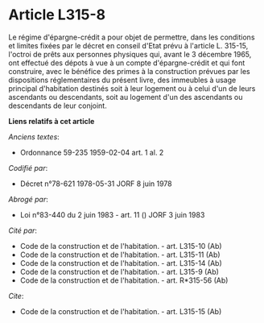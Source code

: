 # Article L315-8

Le régime d'épargne-crédit a pour objet de permettre, dans les conditions et limites fixées par le décret en conseil d'Etat
prévu à l'article L. 315-15, l'octroi de prêts aux personnes physiques qui, avant le 3 décembre 1965, ont effectué des dépots
à vue à un compte d'épargne-crédit et qui font construire, avec le bénéfice des primes à la construction prévues par les
dispositions réglementaires du présent livre, des immeubles à usage principal d'habitation destinés soit à leur logement ou à
celui d'un de leurs ascendants ou descendants, soit au logement d'un des ascendants ou descendants de leur conjoint.

**Liens relatifs à cet article**

_Anciens textes_:

  - Ordonnance 59-235 1959-02-04 art. 1 al. 2

_Codifié par_:

  - Décret n°78-621 1978-05-31 JORF 8 juin 1978

_Abrogé par_:

  - Loi n°83-440 du 2 juin 1983 - art. 11 () JORF 3 juin 1983

_Cité par_:

  - Code de la construction et de l'habitation. - art. L315-10 (Ab)
  - Code de la construction et de l'habitation. - art. L315-11 (Ab)
  - Code de la construction et de l'habitation. - art. L315-14 (Ab)
  - Code de la construction et de l'habitation. - art. L315-9 (Ab)
  - Code de la construction et de l'habitation. - art. R*315-56 (Ab)

_Cite_:

  - Code de la construction et de l'habitation. - art. L315-15 (Ab)
